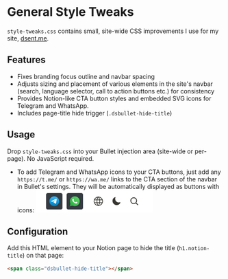 # General Style Tweaks

`style-tweaks.css` contains small, site-wide CSS improvements I use for my site, [dsent.me](https://dsent.me).

## Features

- Fixes branding focus outline and navbar spacing
- Adjusts sizing and placement of various elements in the site's navbar (search, language selector, call to action buttons etc.) for consistency
- Provides Notion-like CTA button styles and embedded SVG icons for Telegram and WhatsApp.
- Includes page-title hide trigger (`.dsbullet-hide-title`)

## Usage

Drop `style-tweaks.css` into your Bullet injection area (site-wide or per-page). No JavaScript required.

- To add Telegram and WhatsApp icons to your CTA buttons, just add any `https://t.me/` or `https://wa.me/` links to the CTA section of the navbar in Bullet's settings. They will be automatically displayed as buttons with icons:
    ![A screenshot of a navbar section with Telegram and WhatsApp icons as CTA buttons](wa-tg-icons-cta.png)

## Configuration

Add this HTML element to your Notion page to hide the title (`h1.notion-title`) on that page:

```html
<span class="dsbullet-hide-title"></span>
```
